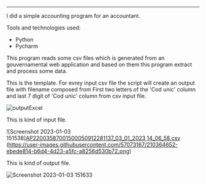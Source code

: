 ****

I did a simple accounting program for an accountant.

Tools and technologies used:

- Python
- Pycharm


This program reads some csv files which is generated from an gouvernamental web application and based on them this program extract and process some data.

This is the template. For evrey input csv file the script will create an output file with filename composed from First two letters of the 'Cod unic' column and last 7 digit of 'Cod unic' column from csv input file.

![outputExcel](https://user-images.githubusercontent.com/57073167/210366638-8633345a-f755-48c5-a910-13ea7f2e36fb.png)



This is kind of input file.

![Screenshot 2023-01-03 151538][AP22003587001500050912281137_03_01_2023 14_06_58.csv](https://github.com/Catalin714/accountingProgram/files/10342517/AP22003587001500050912281137_03_01_2023.14_06_58.csv)
(https://user-images.githubusercontent.com/57073167/210364652-ebede814-b6d4-4d23-a5fc-a8256d530b72.png)

This is kind of output file.

![Screenshot 2023-01-03 151633](https://user-images.githubusercontent.com/57073167/210364766-67696069-5ecd-4015-a846-88bf1e5c1805.png)
